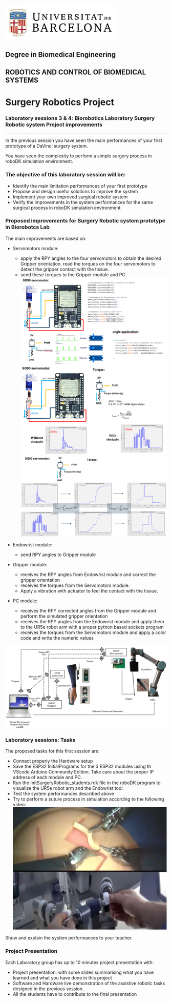 ![University of Barcelona Logo](././Images/Session1/figure1.png)

## Degree in Biomedical Engineering
## ROBOTICS AND CONTROL OF BIOMEDICAL SYSTEMS
# **Surgery Robotics Project**
### Laboratory sessions 3 & 4: Biorobotics Laboratory Surgery Robotic system Project improvements

---

In the previous session you have seen the main performances of your first prototype of a DaVinci surgery system.

You have seen the complexity to perform a simple surgery process in roboDK simulation environment.

### The objective of this laboratory session will be:
- Identify the main limitation performances of your first prototype
- Propose and design useful solutions to improve the system
- Implement your own improved surgical robotic system
- Verify the improvements in the system performances for the same surgical process in roboDK simulation environment

### Proposed improvements for Surgery Robotic system prototype in Biorobotcs Lab

The main improvements are based on:
- Servomotors module:
    - apply the RPY angles to the four servomotors to obtain the desired Gripper orientation.
    read the torques on the four servomotors to detect the gripper contact with the tissue.
    - send these torques to the Gripper module and PC.
    ![ServomotorsModule](././Images/Session1/Servos1.png)
    ![ServomotorsModule](././Images/Session1/Servos2.png)
    ![ServomotorsModule](././Images/Session1/Servos3.png)

- Endowrist module:
    - send RPY angles to Gripper module
- Gripper module:
    - receives the RPY angles from Endowrist module and correct the gripper orientation
    - receives the torques from the Servomotors module.
    - Apply a vibration with actuator to feel the contact with the tissue.

- PC module:
    - receives the RPY corrected angles from the Gripper module and perform the simulated gripper orientation
    - receives the RPY angles from the Endowrist module and apply them to the UR5e robot arm with a proper python based sockets program
    - receives the torques from the Servomotors module and apply a color code and write the numeric values
    
![Proposed Project Improvements](././Images/Session1/ProjectImprovements2.png)

### Laboratory sessions: Tasks

The proposed tasks for this first session are:
- Connect properly the Hardware setup
- Save the ESP32 InitialPrograms for the 3 ESP32 modules using th VScode Arduino Community Edition. Take care about the proper IP address of each module and PC.
- Run the InitSurgeryRobotic_students.rdk file in the roboDK program to visualize the UR5e robot arm and the Endowrist tool.
- Test the system performances described above 
- Try to perform a suture process in simulation according to the following video:
[![suture process in simulation](Images/Session1/training.png)](https://youtu.be/1t3-Ggcp_Hg?feature=shared)

Show and explain the system performances to your teacher.

### Project Presentation

Each Laboratory group has up to 10 minutes project presentation with:

- Project presentation: with some slides summarising what you have learned and what you have done in this project
- Software and Hardware live demonstration of the assistive robotic tasks designed in the previous session.
- All the students have to contribute to the final presentation